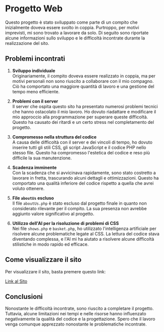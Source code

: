 # Progetto Web

Questo progetto è stato sviluppato come parte di un compito che inizialmente doveva essere svolto in coppia. Purtroppo, per motivi imprevisti, mi sono trovato a lavorare da solo. Di seguito sono riportate alcune informazioni sullo sviluppo e le difficoltà incontrate durante la realizzazione del sito.

## Problemi incontrati

1. **Sviluppo individuale**  
   Originariamente, il compito doveva essere realizzato in coppia, ma per motivi personali non sono riuscito a collaborare con il mio compagno. Ciò ha comportato una maggiore quantità di lavoro e una gestione del tempo meno efficiente.

2. **Problemi con il server**  
   Il server che ospita questo sito ha presentato numerosi problemi tecnici che hanno ostacolato il mio lavoro. Ho dovuto riadattare e modificare il mio approccio alla programmazione per superare queste difficoltà. Questo ha causato dei ritardi e un certo stress nel completamento del progetto.

3. **Compromesso nella struttura del codice**  
   A causa delle difficoltà con il server e dei vincoli di tempo, ho dovuto inserire tutti gli stili CSS, gli script JavaScript e il codice PHP nello stesso file. Questo ha compromesso l'estetica del codice e reso più difficile la sua manutenzione.

4. **Scadenza imminente**  
   Con la scadenza che si avvicinava rapidamente, sono stato costretto a lavorare in fretta, trascurando alcuni dettagli e ottimizzazioni. Questo ha comportato una qualità inferiore del codice rispetto a quella che avrei voluto ottenere.

5. **File `aboutUs` escluso**  
   Il file `aboutUs.php` è stato escluso dal progetto finale in quanto non considerato rilevante per il compito. La sua presenza non avrebbe aggiunto valore significativo al progetto.

6. **Utilizzo dell'AI per la risoluzione di problemi di CSS**  
   Nei file `shows.php` e `basket.php`, ho utilizzato l'intelligenza artificiale per risolvere alcune problematiche legate al CSS. La lettura del codice stava diventando complessa, e l'AI mi ha aiutato a risolvere alcune difficoltà stilistiche in modo rapido ed efficace.

## Come visualizzare il sito

Per visualizzare il sito, basta premere questo link:

[Link al Sito]([https://github.com/username/repository](https://iisvalentin.altervista.org/testProva/theater/index.html))  

## Conclusioni

Nonostante le difficoltà incontrate, sono riuscito a completare il progetto. Tuttavia, alcune limitazioni nei tempi e nelle risorse hanno influenzato negativamente la qualità del codice e la progettazione. Spero che il lavoro venga comunque apprezzato nonostante le problematiche incontrate.

